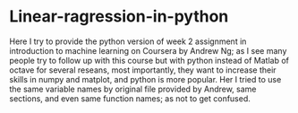 # Linear-ragression-in-python
Here I try to provide the python version of week 2 assignment in introduction to machine learning on Coursera by Andrew Ng; as I see many people try to follow up with this course but with python instead of Matlab of octave for several reseans, most importantly, they want to increase their skills in numpy and matplot, and python is more popular.
Her I tried to use the same variable names by original file provided by Andrew, same sections, and even same function names; as not to get confused.

